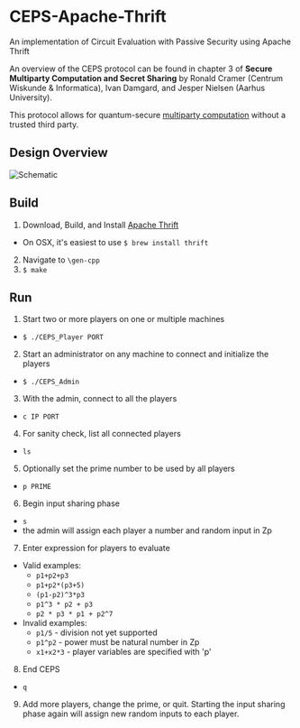 # CEPS-Apache-Thrift
An implementation of Circuit Evaluation with Passive Security using Apache Thrift

An overview of the CEPS protocol can be found in chapter 3 of **Secure Multiparty Computation and Secret Sharing** by Ronald Cramer (Centrum Wiskunde & Informatica), Ivan Damgard, and Jesper Nielsen (Aarhus University).

This protocol allows for quantum-secure [multiparty computation](https://en.wikipedia.org/wiki/Secure_multi-party_computation) without a trusted third party.

## Design Overview
![Schematic](https://github.com/trevormeiss/CEPS-Apache-Thrift/blob/master/CEPS_Apache_Thrift.png)

## Build
1. Download, Build, and Install [Apache Thrift](https://thrift.apache.org/)
  * On OSX, it's easiest to use `$ brew install thrift`
2. Navigate to `\gen-cpp`
3. `$ make`

## Run
1. Start two or more players on one or multiple machines
  * `$ ./CEPS_Player PORT`
2. Start an administrator on any machine to connect and initialize the players
  * `$ ./CEPS_Admin`
3. With the admin, connect to all the players
  * `c IP PORT`
4. For sanity check, list all connected players
  * `ls`
5. Optionally set the prime number to be used by all players
  * `p PRIME`
6. Begin input sharing phase
  * `s`
  * the admin will assign each player a number and random input in Zp
7. Enter expression for players to evaluate
  * Valid examples:
    * `p1+p2+p3`
    * `p1+p2*(p3+5)`
    * `(p1-p2)^3*p3`
    * `p1^3 * p2 + p3`
    * `p2 * p3 * p1 + p2^7`
  * Invalid examples:
    * `p1/5` - division not yet supported
    * `p1^p2` - power must be natural number in Zp
    * `x1+x2*3` - player variables are specified with 'p'
8. End CEPS
  * `q`
9. Add more players, change the prime, or quit. Starting the input sharing phase again will assign new random inputs to each player.
